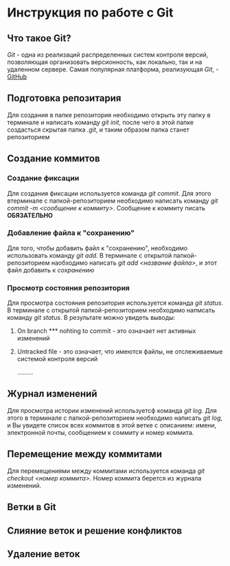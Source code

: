 # Инструкция по работе с Git

## Что такое Git?
*Git* - одна из реализаций распределенных систем контроля версий, позволяющая организовать версионность, как локально, так и на удаленном сервере. Самая популярная платформа, реализующая *Git*, - [GitHub](Http://github.com) 

## Подготовка репозитария
Для создания в папке репозитория необходимо открыть эту папку в терминале и написать команду *git init*, после чего в этой папке создасться скрытая папка *.git*, и таким образом папка станет репозиторием

## Создание коммитов

### Создание фиксации
Для создания фиксации используется команда *git commit*. Для этого втерминале с папкой-репозиторием необходимо написать команду *git commit -m <сообщение к коммиту>*. Сообщение к коммиту писать **ОБЯЗАТЕЛЬНО**

### Добавление файла к "сохранению"
Для того, чтобы добавить файл к "сохранению", необходимо использовать  команду *git add*. В терминале с открытой папкой-репозиторием наобходимо написать *git add <название файла>*, и этот файл добавить к *сохранению*

### Просмотр состояния репозитория
Для просмотра состояния репозитория используется команда *git status*. В терминале с открытой папкой-репозиторием необходимо напмсать команду *git status*. В результате можно увидеть выводы:
1. On branch *** nohting to commit - это означает нет активных изменений
2. Untracked file - это означает, что имеются файлы, не отслеживаемые системой контроля версий

    .........

## Журнал изменений
Для просмотра истории изменений используетсф команда *git log*. Для этого в терминале с папкой-репозиторием необходимо написать *git log*, и Вы увидете список всех коммитов  в этой ветке с описанием: имени, электронной почты, сообщением к соммиту и номер коммита. 

## Перемещение между коммитами
Для перемещениями между коммитами используется команда *git checkout <номер коммита>*. Номер коммита берется из журнала изменений.

## Ветки в Git

## Слияние веток и решение конфликтов

## Удаление веток
